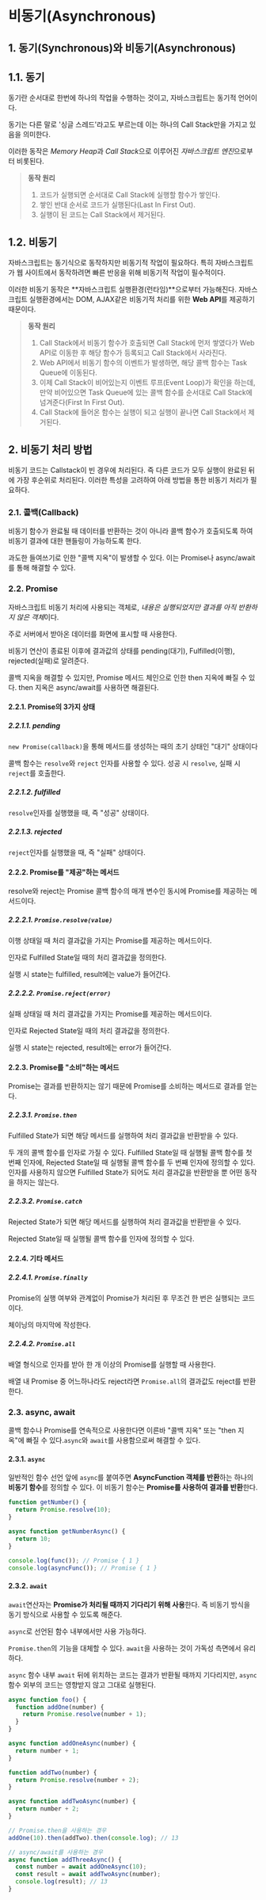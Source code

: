 # 비동기(Asynchronous)

## 1. 동기(Synchronous)와 비동기(Asynchronous)

## 1.1. 동기

동기란 순서대로 한번에 하나의 작업을 수행하는 것이고, 자바스크립트는 동기적 언어이다.

동기는 다른 말로 '싱글 스레드'라고도 부르는데 이는 하나의 Call Stack만을 가지고 있음을 의미한다.

이러한 동작은 *Memory Heap*과 *Call Stack*으로 이루어진 *자바스크립트 엔진*으로부터 비롯된다.

> **동작 원리**
>
> 1. 코드가 실행되면 순서대로 Call Stack에 실행할 함수가 쌓인다.
> 2. 쌓인 반대 순서로 코드가 실행된다(Last In First Out).
> 3. 실행이 된 코드는 Call Stack에서 제거된다.

## 1.2. 비동기

자바스크립트는 동기식으로 동작하지만 비동기적 작업이 필요하다. 특히 자바스크립트가 웹 사이트에서 동작하려면 빠른 반응을 위해 비동기적 작업이 필수적이다.

이러한 비동기 동작은 **자바스크립트 실행환경(런타임)**으로부터 가능해진다. 자바스크립트 실행환경에서는 DOM, AJAX같은 비동기적 처리를 위한 **Web API**를 제공하기 때문이다.

> **동작 원리**
>
> 1. Call Stack에서 비동기 함수가 호출되면 Call Stack에 먼저 쌓였다가 Web API로 이동한 후 해당 함수가 등록되고 Call Stack에서 사라진다.
> 2. Web API에서 비동기 함수의 이벤트가 발생하면, 해당 콜백 함수는 Task Queue에 이동된다.
> 3. 이제 Call Stack이 비어있는지 이벤트 루프(Event Loop)가 확인을 하는데, 만약 비어있으면 Task Queue에 있는 콜백 함수를 순서대로 Call Stack에 넘겨준다(First In First Out).
> 4. Call Stack에 들어온 함수는 실행이 되고 실행이 끝나면 Call Stack에서 제거된다.

## 2. 비동기 처리 방법

비동기 코드는 Callstack이 빈 경우에 처리된다. 즉 다른 코드가 모두 실행이 완료된 뒤에 가장 후순위로 처리된다. 이러한 특성을 고려하여 아래 방법을 통한 비동기 처리가 필요하다.

### 2.1. 콜백(Callback)

비동기 함수가 완료될 때 데이터를 반환하는 것이 아니라 콜백 함수가 호출되도록 하여 비동기 결과에 대한 핸들링이 가능하도록 한다.

과도한 들여쓰기로 인한 "콜백 지옥"이 발생할 수 있다. 이는 Promise나 async/await를 통해 해결할 수 있다.

### 2.2. Promise

자바스크립트 비동기 처리에 사용되는 객체로, *내용은 실행되었지만 결과를 아직 반환하지 않은 객체*이다.

주로 서버에서 받아온 데이터를 화면에 표시할 때 사용한다.

비동기 연산이 종료된 이후에 결과값의 상태를 pending(대기), Fulfilled(이행), rejected(실패)로 알려준다.

콜백 지옥을 해결할 수 있지만, Promise 메서드 체인으로 인한 then 지옥에 빠질 수 있다. then 지옥은 async/await를 사용하면 해결된다.

#### 2.2.1. Promise의 3가지 상태

##### 2.2.1.1. pending

`new Promise(callback)`을 통해 메서드를 생성하는 때의 초기 상태인 "대기" 상태이다

콜백 함수는 `resolve`와 `reject` 인자를 사용할 수 있다. 성공 시 `resolve`, 실패 시 `reject`를 호출한다.

##### 2.2.1.2. fulfilled

`resolve`인자를 실행했을 때, 즉 "성공" 상태이다.

##### 2.2.1.3. rejected

`reject`인자를 실행했을 때, 즉 "실패" 상태이다.

#### 2.2.2. Promise를 "제공"하는 메서드

resolve와 reject는 Promise 콜백 함수의 매개 변수인 동시에 Promise를 제공하는 메서드이다.

##### 2.2.2.1. `Promise.resolve(value)`

이행 상태일 때 처리 결과값을 가지는 Promise를 제공하는 메서드이다.

인자로 Fulfilled State일 때의 처리 결과값을 정의한다.

실행 시 state는 fulfilled, result에는 value가 들어간다.

##### 2.2.2.2. `Promise.reject(error)`

실패 상태일 때 처리 결과값을 가지는 Promise를 제공하는 메서드이다.

인자로 Rejected State일 때의 처리 결과값을 정의한다.

실행 시 state는 rejected, result에는 error가 들어간다.

#### 2.2.3. Promise를 "소비"하는 메서드

Promise는 결과를 반환하지는 않기 때문에 Promise를 소비하는 메서드로 결과를 얻는다.

##### 2.2.3.1. `Promise.then`

Fulfilled State가 되면 해당 메서드를 실행하여 처리 결과값을 반환받을 수 있다.

두 개의 콜백 함수를 인자로 가질 수 있다. Fulfilled State일 때 실행될 콜백 함수를 첫 번째 인자에, Rejected State일 때 실행될 콜백 함수를 두 번째 인자에 정의할 수 있다. 인자를 사용하지 않으면 Fulfilled State가 되어도 처리 결과값을 반환받을 뿐 어떤 동작을 하지는 않는다.

##### 2.2.3.2. `Promise.catch`

Rejected State가 되면 해당 메서드를 실행하여 처리 결과값을 반환받을 수 있다.

Rejected State일 때 실행될 콜백 함수를 인자에 정의할 수 있다.

#### 2.2.4. 기타 메서드

##### 2.2.4.1. `Promise.finally`

Promise의 실행 여부와 관계없이 Promise가 처리된 후 무조건 한 번은 실행되는 코드이다.

체이닝의 마지막에 작성한다.

##### 2.2.4.2. `Promise.all`

배열 형식으로 인자를 받아 한 개 이상의 Promise를 실행할 때 사용한다.

배열 내 Promise 중 어느하나라도 reject라면 `Promise.all`의 결과값도 reject를 반환한다.

### 2.3. async, await

콜백 함수나 Promise를 연속적으로 사용한다면 이른바 "콜백 지옥" 또는 "then 지옥"에 빠질 수 있다.`async`와 `await`를 사용함으로써 해결할 수 있다.

#### 2.3.1. `async`

일반적인 함수 선언 앞에 `async`를 붙여주면 **AsyncFunction 객체를 반환**하는 하나의 **비동기 함수**를 정의할 수 있다. 이 비동기 함수는 **Promise를 사용하여 결과를 반환**한다.

```js
function getNumber() {
  return Promise.resolve(10);
}

async function getNumberAsync() {
  return 10;
}

console.log(func()); // Promise { 1 }
console.log(asyncFunc()); // Promise { 1 }
```

#### 2.3.2. `await`

`await`연산자는 **Promise가 처리될 때까지 기다리기 위해 사용**한다. 즉 비동기 방식을 동기 방식으로 사용할 수 있도록 해준다.

`async`로 선언된 함수 내부에서만 사용 가능하다.

`Promise.then`의 기능을 대체할 수 있다. `await`을 사용하는 것이 가독성 측면에서 유리하다.

`async` 함수 내부 `await` 뒤에 위치하는 코드는 결과가 반환될 때까지 기다리지만, `async` 함수 외부의 코드는 영향받지 않고 그대로 실행된다.

```js
async function foo() {
  function addOne(number) {
    return Promise.resolve(number + 1);
  }
}

async function addOneAsync(number) {
  return number + 1;
}

function addTwo(number) {
  return Promise.resolve(number + 2);
}

async function addTwoAsync(number) {
  return number + 2;
}

// Promise.then을 사용하는 경우
addOne(10).then(addTwo).then(console.log); // 13

// async/await를 사용하는 경우
async function addThreeAsync() {
  const number = await addOneAsync(10);
  const result = await addTwoAsync(number);
  console.log(result); // 13
}
```

